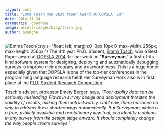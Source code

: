 ```yaml
---
layout: post
title: "Emma Tosch Won Best Paper Award at OOPSLA '14"
date: 2014-11-24
categories: goodnews
image: assets/images/blog/tosch.jpg
author: myungha
---
```


![Emma Tosch](/images/tosch.jpg){:style="float: left; margin:0 10px 10px 0; max-width: 256px; max-height: 256px;"} The 4th year Ph.D. Student, [Emma Tosch](http://cs.umass.edu/~etosch), won a Best Paper award at [OOPSLA 2014](http://2014.splashcon.org/program/program-splash2014), for her work on “**Surveyman**,” a first-of-its-kind software system for designing, deploying and automatically debugging surveys to improve their accuracy and trustworthiness. This is a huge honor especially given that OOPSLA is one of the top-tier conferences in the programming language research field!  Her Surveyman work also won first place at the [PLDI Student Research Competition](https://www.cs.umass.edu/news/latest-news/pldi-2014-awards-emery-berger-and-plasma-students). 

Tosch's advisor, professor Emery Berger, says, *“Poor quality data can be seriously misleading. Flaws in survey design and deployment threaten the validity of results, making them untrustworthy. Until now, there has been no way to address these shortcomings automatically. But Surveyman, which is a free, publicly available and revolutionary new tool, can identify problems in any survey from the design stage onward. It should completely change the way people create surveys.”*
